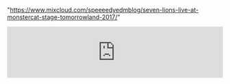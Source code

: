 "https://www.mixcloud.com/speeeedyedmblog/seven-lions-live-at-monstercat-stage-tomorrowland-2017/"


<iframe width="100%" height="120" src="https://www.mixcloud.com/widget/iframe/?hide_cover=1&light=1&feed=%2Fspeeeedyedmblog%2Fseven-lions-edc-las-vegas-2018-full-set%2F" frameborder="0" ></iframe>
